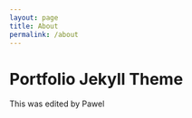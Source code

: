 ```yaml
---
layout: page
title: About
permalink: /about
---
```


# Portfolio Jekyll Theme

This was edited by Pawel 
